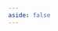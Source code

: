 ```yaml
---
aside: false
---
```


<script setup>
import DownloadPage from '@theme/components/download/DownloadPage.vue';
</script>

<ClientOnly>
  <DownloadPage owner="KiteMC" repo="SurviveX" />
</ClientOnly>
